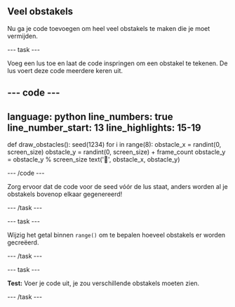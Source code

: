 ## Veel obstakels

Nu ga je code toevoegen om heel veel obstakels te maken die je moet vermijden.

--- task ---

Voeg een lus toe en laat de code inspringen om een obstakel te tekenen. De lus voert deze code meerdere keren uit.

--- code ---
---
language: python line_numbers: true line_number_start: 13
line_highlights: 15-19
---

def draw_obstacles(): seed(1234) for i in range(8): obstacle_x = randint(0, screen_size) obstacle_y = randint(0, screen_size) + frame_count obstacle_y = obstacle_y % screen_size text('🌵', obstacle_x, obstacle_y)

--- /code ---

Zorg ervoor dat de code voor de seed vóór de lus staat, anders worden al je obstakels bovenop elkaar gegenereerd!

--- /task ---

--- task ---

Wijzig het getal binnen `range()` om te bepalen hoeveel obstakels er worden gecreëerd.

--- /task ---

--- task ---

**Test:** Voer je code uit, je zou verschillende obstakels moeten zien.

--- /task ---